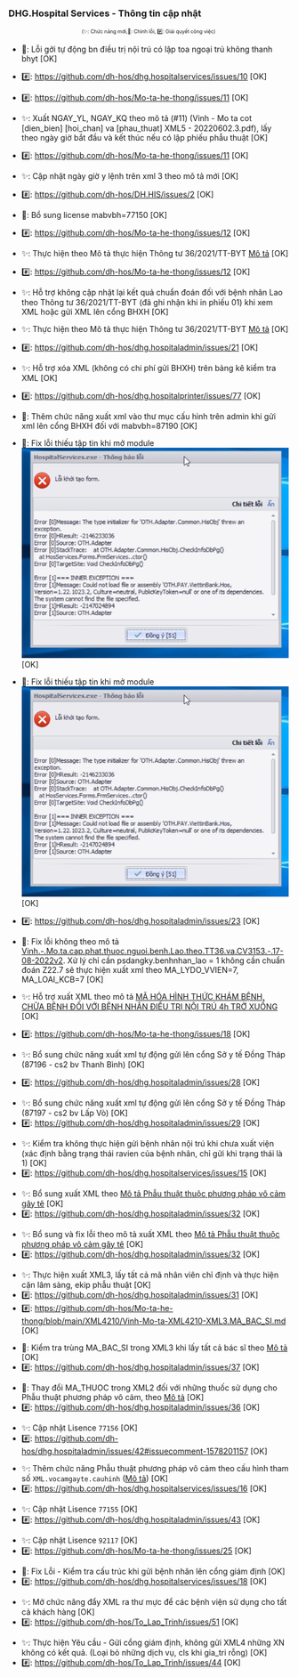 ﻿### DHG.Hospital Services - Thông tin cập nhật

<div align="center" style="font-size:xx-small">(✨: Chức năng mới,🐛: Chỉnh lỗi, #️⃣: Giải quyết công việc) </div>

- 🐛: Lỗi gởi tự động bn điều trị nội trú có lập toa ngoại trú không thanh bhyt [OK]
- #️⃣: <https://github.com/dh-hos/dhg.hospitalservices/issues/10> [OK]

- #️⃣: <https://github.com/dh-hos/Mo-ta-he-thong/issues/11> [OK]
- ✨: Xuất NGAY_YL, NGAY_KQ theo mô tả (#11) (Vinh - Mo ta cot [dien_bien] [hoi_chan] va [phau_thuat] XML5 - 20220602.3.pdf), lấy theo ngày giờ bắt đầu và kết thúc nếu có lập phiếu phẫu thuật [OK]

- #️⃣: <https://github.com/dh-hos/Mo-ta-he-thong/issues/11> [OK]
- ✨: Cập nhật ngày giờ y lệnh trên xml 3 theo mô tả mới [OK]

- #️⃣: <https://github.com/dh-hos/DH.HIS/issues/2> [OK]
- 🐛: Bổ sung license mabvbh=77150 [OK]

- #️⃣: <https://github.com/dh-hos/Mo-ta-he-thong/issues/12> [OK]
- ✨: Thực hiện theo Mô tả thực hiện Thông tư 36/2021/TT-BYT [Mô tả](https://github.com/dh-hos/Mo-ta-he-thong/files/9553579/Vinh.-.Mo.ta.cap.phat.thuoc.nguoi.benh.Lao.theo.TT36.va.CV3153.-.17-08-2022v2.pdf) [OK]

- #️⃣: <https://github.com/dh-hos/Mo-ta-he-thong/issues/12> [OK]
- ✨: Hỗ trợ không cập nhật lại kết quả chuẩn đoán đối với bệnh nhân Lao theo Thông tư 36/2021/TT-BYT (đã ghi nhận khi in phiếu 01) khi xem XML hoặc gửi XML lên cổng BHXH [OK]
- ✨: Thực hiện theo Mô tả thực hiện Thông tư 36/2021/TT-BYT [Mô tả](https://github.com/dh-hos/Mo-ta-he-thong/files/9553579/Vinh.-.Mo.ta.cap.phat.thuoc.nguoi.benh.Lao.theo.TT36.va.CV3153.-.17-08-2022v2.pdf) [OK]
- #️⃣: <https://github.com/dh-hos/dhg.hospitaladmin/issues/21> [OK]
- ✨: Hỗ trợ xóa XML (không có chi phí gửi BHXH) trên bảng kê kiểm tra XML [OK]

- #️⃣: <https://github.com/dh-hos/dhg.hospitalprinter/issues/77> [OK]
- 🐛: Thêm chức năng xuất xml vào thư mục cấu hình trên admin khi gửi xml lên cổng BHXH đối với mabvbh=87190 [OK]

- 🐛: Fix lỗi thiếu tập tin khi mở module ![Alt text](../MoTaThayDoi/Errors/Error-Thieu-file-khi-mo-module.jpg) [OK]
- 🐛: Fix lỗi thiếu tập tin khi mở module ![Alt text](../MoTaThayDoi/Errors/Error-Thieu-file-khi-mo-module.jpg) [OK]

- #️⃣: <https://github.com/dh-hos/dhg.hospitaladmin/issues/23> [OK]
- 🐛: Fix lỗi không theo mô tả [Vinh.-.Mo.ta.cap.phat.thuoc.nguoi.benh.Lao.theo.TT36.va.CV3153.-.17-08-2022v2](../MoTaThayDoi/Vinh.-.Mo.ta.cap.phat.thuoc.nguoi.benh.Lao.theo.TT36.va.CV3153.-.17-08-2022v2.pdf). Xử lý chỉ cần psdangky.benhnhan_lao = 1 không cần chuẩn đoán Z22.7 sẽ thực hiện xuất xml theo MA_LYDO_VVIEN=7, MA_LOAI_KCB=7 [OK]

- ✨: Hỗ trợ xuất XML theo mô tả [MÃ HÓA HÌNH THỨC KHÁM BỆNH, CHỮA BỆNH ĐỐI VỚI BỆNH NHÂN ĐIỀU TRỊ NỘI TRÚ 4h TRỞ XUỐNG](https://github.com/dh-hos/Mo-ta-he-thong/blob/main/XML4210/Hau-Mo-ta-XML-Noi-tru-4h-3788_BYT-BH.md) [OK]
- #️⃣: <https://github.com/dh-hos/Mo-ta-he-thong/issues/18> [OK]

- ✨: Bổ sung chức năng xuất xml tự động gửi lên cổng Sở y tế Đồng Tháp (87196 - cs2 bv Thanh Bình) [OK]
- #️⃣: <https://github.com/dh-hos/dhg.hospitaladmin/issues/28> [OK]
>
- ✨: Bổ sung chức năng xuất xml tự động gửi lên cổng Sở y tế Đồng Tháp (87197 - cs2 bv Lấp Vò) [OK]
- #️⃣: <https://github.com/dh-hos/dhg.hospitaladmin/issues/29> [OK]
>
- ✨: Kiểm tra không thực hiện gửi bệnh nhân nội trú khi chưa xuất viện (xác định bằng trạng thái ravien của bệnh nhân, chỉ gửi khi trạng thái là 1) [OK]
- #️⃣: <https://github.com/dh-hos/dhg.hospitalservices/issues/15> [OK]
>
- ✨: Bổ sung xuất XML theo [Mô tả Phẫu thuật thuộc phương pháp vô cảm gây tê](https://github.com/dh-hos/Mo-ta-he-thong/blob/main/XML4210/20230415-Hau-CV1731-BHXH-G%C4%90%C4%90T-Thanh-toan-phau-thuat-vo-cam-gay-te.md) [OK]
- #️⃣: <https://github.com/dh-hos/dhg.hospitaladmin/issues/32> [OK]
>
- ✨: Bổ sung và fix lỗi theo mô tả xuất XML theo [Mô tả Phẫu thuật thuộc phương pháp vô cảm gây tê](https://github.com/dh-hos/Mo-ta-he-thong/blob/main/XML4210/20230415-Hau-CV1731-BHXH-G%C4%90%C4%90T-Thanh-toan-phau-thuat-vo-cam-gay-te.md) [OK]
- #️⃣: <https://github.com/dh-hos/dhg.hospitaladmin/issues/32> [OK]
>
- ✨: Thực hiện xuất XML3, lấy tất cả mã nhân viên chỉ định và thực hiện cận lâm sàng, ekip phẫu thuật [OK]
- #️⃣: <https://github.com/dh-hos/dhg.hospitaladmin/issues/31> [OK]
- #️⃣: <https://github.com/dh-hos/Mo-ta-he-thong/blob/main/XML4210/Vinh-Mo-ta-XML4210-XML3.MA_BAC_SI.md> [OK]
>
- 🐛: Kiểm tra trùng MA_BAC_SI trong XML3 khi lấy tất cả bác sĩ theo [Mô tả](https://github.com/dh-hos/Mo-ta-he-thong/blob/main/XML4210/Vinh-Mo-ta-XML4210-XML3.MA_BAC_SI.md) [OK]
- #️⃣: <https://github.com/dh-hos/dhg.hospitaladmin/issues/37> [OK]
>
- 🐛: Thay đổi MA_THUOC trong XML2 đối với những thuốc sử dụng cho Phẫu thuật phương pháp vô cảm, theo [Mô tả](https://github.com/dh-hos/Mo-ta-he-thong/blob/main/XML4210/Vinh-Mo-ta-XML4210-XML3.MA_BAC_SI.md) [OK]
- #️⃣: <https://github.com/dh-hos/dhg.hospitaladmin/issues/36> [OK]
>
- ✨: Cập nhật Lisence `77156` [OK]
- #️⃣: <https://github.com/dh-hos/dhg.hospitaladmin/issues/42#issuecomment-1578201157> [OK]
>
- ✨: Thêm chức năng Phẫu thuật phương pháp vô cảm theo cấu hình tham số `XML.vocamgayte.cauhinh` ([Mô tả](https://github.com/dh-hos/Mo-ta-he-thong/blob/main/XML4210/20230415-Hau-CV1731-BHXH-G%C4%90%C4%90T-Thanh-toan-phau-thuat-vo-cam-gay-te.md)) [OK]
- #️⃣: <https://github.com/dh-hos/dhg.hospitalservices/issues/16> [OK]
>
- ✨: Cập nhật Lisence `77155` [OK]
- #️⃣: <https://github.com/dh-hos/dhg.hospitaladmin/issues/43> [OK]
>
- ✨: Cập nhật Lisence `92117` [OK]
- #️⃣: <https://github.com/dh-hos/Mo-ta-he-thong/issues/25> [OK]
>
- 🐛: Fix Lỗi - Kiểm tra cấu trúc khi gửi bệnh nhân lên cổng giám định [OK]
- #️⃣: <https://github.com/dh-hos/dhg.hospitalservices/issues/18> [OK]
>
- ✨: Mở chức năng đẩy XML ra thư mực để các bệnh viện sử dụng cho tất cả khách hàng [OK]
- #️⃣: <https://github.com/dh-hos/To_Lap_Trinh/issues/51> [OK]
>
- ✨: Thực hiện Yêu cầu - Gửi cổng giám định, không gửi XML4 những XN không có kết quả. (Loại bỏ những dịch vụ, cls khi gia_tri rỗng) [OK]
- #️⃣: <https://github.com/dh-hos/To_Lap_Trinh/issues/44> [OK]
